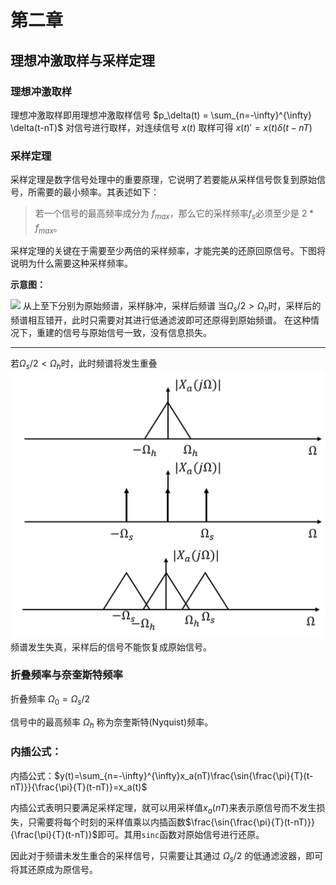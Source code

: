 # 第二章

## 理想冲激取样与采样定理

### 理想冲激取样

理想冲激取样即用理想冲激取样信号 $p_\delta(t) = \sum_{n=-\infty}^{\infty} \delta(t-nT)$ 对信号进行取样，对连续信号 $x(t)$ 取样可得 $x(t)' = x(t)\delta(t-nT)$

### 采样定理


采样定理是数字信号处理中的重要原理，它说明了若要能从采样信号恢复到原始信号，所需要的最小频率。其表述如下：

> 若一个信号的最高频率成分为 $f_{max}$，那么它的采样频率$f_s$必须至少是 $2 * f_{max}$。

采样定理的关键在于需要至少两倍的采样频率，才能完美的还原回原信号。下图将说明为什么需要这种采样频率。

**示意图：**

![](https://image.kanosaikou.cn/i/2023/09/03/64f46f5d14f01.png)
从上至下分别为原始频谱，采样脉冲，采样后频谱
当$\Omega_s/2>\Omega_h$时，采样后的频谱相互错开，此时只需要对其进行低通滤波即可还原得到原始频谱。
在这种情况下，重建的信号与原始信号一致，没有信息损失。

--------------------------
若$\Omega_s/2<\Omega_h$时，此时频谱将发生重叠
![](image-1.png)
频谱发生失真，采样后的信号不能恢复成原始信号。

### 折叠频率与奈奎斯特频率

折叠频率 $\Omega_0 = \Omega_s/2$

信号中的最高频率 $\Omega_h$ 称为奈奎斯特(Nyquist)频率。


### 内插公式：

内插公式：$y(t)=\sum_{n=-\infty}^{\infty}x_a(nT)\frac{\sin{\frac{\pi}{T}(t-nT)}}{\frac{\pi}{T}(t-nT)}=x_a(t)$

内插公式表明只要满足采样定理，就可以用采样值$x_a(nT)$来表示原信号而不发生损失，只需要将每个时刻的采样值乘以内插函数$\frac{\sin{\frac{\pi}{T}(t-nT)}}{\frac{\pi}{T}(t-nT)}$即可。其用`sinc`函数对原始信号进行还原。

因此对于频谱未发生重合的采样信号，只需要让其通过 $\Omega_s/2$ 的低通滤波器，即可将其还原成为原信号。

